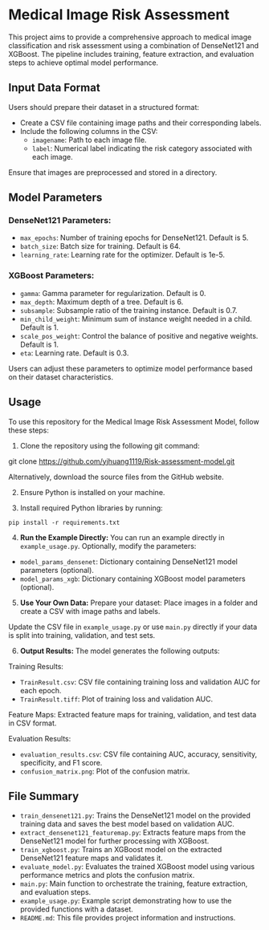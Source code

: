 # Medical Image Risk Assessment

This project aims to provide a comprehensive approach to medical image classification and risk assessment using a combination of DenseNet121 and XGBoost. The pipeline includes training, feature extraction, and evaluation steps to achieve optimal model performance.

## Input Data Format
Users should prepare their dataset in a structured format:
- Create a CSV file containing image paths and their corresponding labels.
- Include the following columns in the CSV:
  - `imagename`: Path to each image file.
  - `label`: Numerical label indicating the risk category associated with each image.

Ensure that images are preprocessed and stored in a directory.

## Model Parameters
### DenseNet121 Parameters:
- `max_epochs`: Number of training epochs for DenseNet121. Default is 5.
- `batch_size`: Batch size for training. Default is 64.
- `learning_rate`: Learning rate for the optimizer. Default is 1e-5.

### XGBoost Parameters:
- `gamma`: Gamma parameter for regularization. Default is 0.
- `max_depth`: Maximum depth of a tree. Default is 6.
- `subsample`: Subsample ratio of the training instance. Default is 0.7.
- `min_child_weight`: Minimum sum of instance weight needed in a child. Default is 1.
- `scale_pos_weight`: Control the balance of positive and negative weights. Default is 1.
- `eta`: Learning rate. Default is 0.3.

Users can adjust these parameters to optimize model performance based on their dataset characteristics.

## Usage

To use this repository for the Medical Image Risk Assessment Model, follow these steps:

1. Clone the repository using the following git command:
   
git clone https://github.com/yjhuang1119/Risk-assessment-model.git

Alternatively, download the source files from the GitHub website.

2. Ensure Python is installed on your machine.

3. Install required Python libraries by running:
```
pip install -r requirements.txt
```

4. **Run the Example Directly:**
You can run an example directly in `example_usage.py`.
Optionally, modify the parameters:
- `model_params_densenet`: Dictionary containing DenseNet121 model parameters (optional).
- `model_params_xgb`: Dictionary containing XGBoost model parameters (optional).

5. **Use Your Own Data:**
Prepare your dataset:
Place images in a folder and create a CSV with image paths and labels.

Update the CSV file in `example_usage.py` or use `main.py` directly if your data is split into training, validation, and test sets.

6. **Output Results:**
The model generates the following outputs:

Training Results:
- `TrainResult.csv`: CSV file containing training loss and validation AUC for each epoch.
- `TrainResult.tiff`: Plot of training loss and validation AUC.

Feature Maps:
Extracted feature maps for training, validation, and test data in CSV format.

Evaluation Results:
- `evaluation_results.csv`: CSV file containing AUC, accuracy, sensitivity, specificity, and F1 score.
- `confusion_matrix.png`: Plot of the confusion matrix.

## File Summary
- `train_densenet121.py`: Trains the DenseNet121 model on the provided training data and saves the best model based on validation AUC.
- `extract_densenet121_featuremap.py`: Extracts feature maps from the DenseNet121 model for further processing with XGBoost.
- `train_xgboost.py`: Trains an XGBoost model on the extracted DenseNet121 feature maps and validates it.
- `evaluate_model.py`: Evaluates the trained XGBoost model using various performance metrics and plots the confusion matrix.
- `main.py`: Main function to orchestrate the training, feature extraction, and evaluation steps.
- `example_usage.py`: Example script demonstrating how to use the provided functions with a dataset.
- `README.md`: This file provides project information and instructions.

